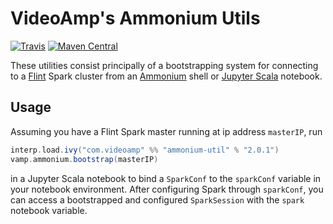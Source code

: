 # VideoAmp's Ammonium Utils

[![Travis](https://img.shields.io/travis/VideoAmp/ammonium-util.svg)](https://travis-ci.org/VideoAmp/ammonium-util)
[![Maven Central](https://img.shields.io/maven-central/v/com.videoamp/ammonium-util_2.11.svg)](https://repo1.maven.org/maven2/com/videoamp/ammonium-util_2.11/)

These utilities consist principally of a bootstrapping system for connecting to a [Flint](https://github.com/VideoAmp/flint) Spark cluster from an [Ammonium](https://github.com/jupyter-scala/ammonium) shell or [Jupyter Scala](https://github.com/jupyter-scala/jupyter-scala) notebook.

## Usage

Assuming you have a Flint Spark master running at ip address `masterIP`, run

```scala
interp.load.ivy("com.videoamp" %% "ammonium-util" % "2.0.1")
vamp.ammonium.bootstrap(masterIP)
```

in a Jupyter Scala notebook to bind a `SparkConf` to the `sparkConf` variable in your notebook environment. After configuring Spark through `sparkConf`, you can access a bootstrapped and configured `SparkSession` with the `spark` notebook variable.
